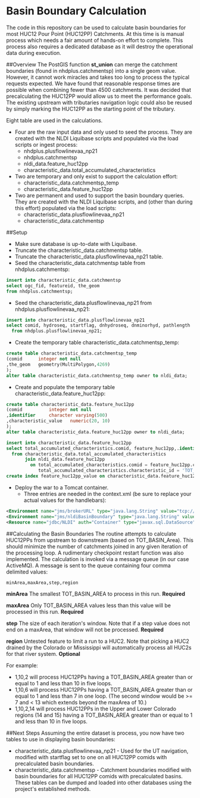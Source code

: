 # Basin Boundary Calculation

The code in this repository can be used to calculate basin boundaries for most HUC12 Pour Point (HUC12PP) Catchments. At this time is is manual process which needs a fair amount of hands-on effort to complete.
This process also requires a dedicated database as it will destroy the operational data during execution.

##Overview
The PostGIS function __st_union__ can merge the catchment boundaries (found in nhdplus.catchmentsp) into a single geom value. However, it cannot work miracles and takes too long to process the typical requests expected.
We have found that reasonable response times are possible when combining fewer than 4500 catchments. It was decided that precalculating the HUC12PP would allow us to meet the performance goals.
The existing upstream with tributaries navigation logic could also be reused by simply marking the HUC12PP as the starting point of the tributary.

Eight table are used in the calculations.
* Four are the raw input data and only used to seed the process. They are created with the NLDI Liquibase scripts and populated via the load scripts or ingest process:
  * nhdplus.plusflowlinevaa_np21
  * nhdplus.catchmentsp
  * nldi\_data.feature\_huc12pp
  * characteristic\_data.total\_accumulated\_characteristics
* Two are temporary and only exist to support the calculation effort:
  * characteristic\_data.catchmentsp\_temp
  * characteristic\_data.feature\_huc12pp
* Two are permanent and used to support the basin boundary queries. They are created with the NLDI Liquibase scripts, and (other than during this effort) populated via the load scripts:
  * characteristic\_data.plusflowlinevaa\_np21
  * characteristic\_data.catchmentsp

##Setup
* Make sure database is up-to-date with Liquibase.
* Truncate the characteristic\_data.catchmentsp table.
* Truncate the characteristic\_data.plusflowlinevaa\_np21 table.
* Seed the characteristic\_data.catchmentsp table from nhdplus.catchmentsp:

```sql
insert into characteristic_data.catchmentsp
select ogc_fid, featureid, the_geom
from nhdplus.catchmentsp;
```

* Seed the characteristic_data.plusflowlinevaa_np21 from nhdplus.plusflowlinevaa_np21:

```sql
insert into characteristic_data.plusflowlinevaa_np21
select comid, hydroseq, startflag, dnhydroseq, dnminorhyd, pathlength
  from nhdplus.plusflowlinevaa_np21;
```

* Create the temporary table characteristic\_data.catchmentsp\_temp:

```sql
create table characteristic_data.catchmentsp_temp
(comid		integer not null
,the_geom	geometry(MultiPolygon,4269)
);
alter table characteristic_data.catchmentsp_temp owner to nldi_data;
```

* Create and populate the temporary table characteristic\_data.feature\_huc12pp:

```sql
create table characteristic_data.feature_huc12pp
(comid			integer not null
,identifier		character varying(500)
,characteristic_value	numeric(20, 10)
);
alter table characteristic_data.feature_huc12pp owner to nldi_data;

insert into characteristic_data.feature_huc12pp
select total_accumulated_characteristics.comid, feature_huc12pp,.identifier, total_accumulated_characteristics.characteristic_value
  from characteristic_data.total_accumulated_characteristics
       join nldi_data.feature_huc12pp
         on total_accumulated_characteristics.comid = feature_huc12pp.comid and
            total_accumulated_characteristics.characteristic_id = 'TOT_BASIN_AREA';
create index feature_huc12pp_value on characteristic_data.feature_huc12pp(characteristic_value);
```

* Deploy the war to a Tomcat container.
  * Three entries are needed in the context.xml (be sure to replace your actual values for the handlebars):

```xml
<Environment name="jms/brokerURL" type="java.lang.String" value="tcp://{{ACTIVEMQ_HOST}}:61616"/>
<Environment name="jms/nldiBasinBoundary" type="java.lang.String" value="{{QUEUE_NAME}}"/>
<Resource name="jdbc/NLDI" auth="Container" type="javax.sql.DataSource" driverClassName="org.postgresql.Driver" url="jdbc:postgresql://{{POSTGRES_HOST}}:5432/nldi" username="nldi_data" password="{{PASSWORD}}" maxTotal="20" maxIdle="10" maxWaitMillis="-1"/>

```

##Calculating the Basin Boundaries
The routine attempts to calculate HUC12PPs from upstream to downstream (based on TOT\_BASIN\_Area). This should minimize the number of catchments joined in any given iteration of the processing loop. A rudimentary checkpoint restart function was also implemented.
The calculation is invoked via a message queue (in our case ActiveMQ). A message is sent to the queue containing four comma delimited values:

```
minArea,maxArea,step,region
```

__minArea__ The smallest TOT_BASIN_AREA to process in this run. __Required__

__maxArea__ Only TOT_BASIN_AREA values less than this value will be processed in this run. __Required__

__step__ The size of each iteration's window. Note that if a step value does not end on a maxArea, that window will not be processed. __Required__

__region__ Untested feature to limit a run to a HUC2. Note that picking a HUC2 drained by the Colorado or Mississippi will automatically process all HUC2s for that river system. __Optional__

For example:
* 1,10,2 will process HUC12PPs having a TOT_BASIN_AREA greater than or equal to 1 and less than 10 in five loops.
* 1,10,6 will process HUC12PPs having a TOT_BASIN_AREA greater than or equal to 1 and less than 7 in one loop. (The second window would be >= 7 and < 13 which extends beyond the maxArea of 10.)
* 1,10,2,14 will process HUC12PPs in the Upper and Lower Colorado regions (14 and 15) having a TOT_BASIN_AREA greater than or equal to 1 and less than 10 in five loops.

##Next Steps
Assuming the entire dataset is process, you now have two tables to use in displaying basin boundaries:
* characteristic\_data.plusflowlinevaa\_np21 - Used for the UT navigation, modified with startflag set to one on all HUC12PP comids with precalculated basin boundaries.
* characteristic\_data.catchmentsp - Catchment boundaries modified with basin boundaries for all HUC12PP comids with precalculated basins.
These tables can be dumped and loaded into other databases using the project's established methods.
